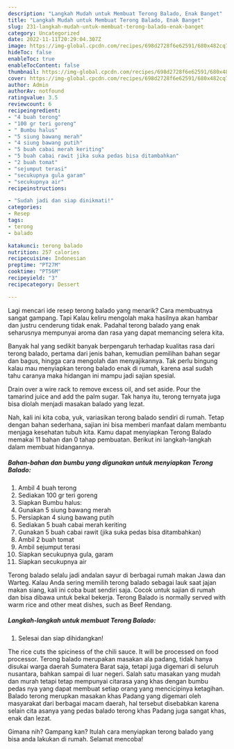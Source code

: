 ```yaml
---
description: "Langkah Mudah untuk Membuat Terong Balado, Enak Banget"
title: "Langkah Mudah untuk Membuat Terong Balado, Enak Banget"
slug: 231-langkah-mudah-untuk-membuat-terong-balado-enak-banget
category: Uncategorized
date: 2022-11-11T20:29:04.307Z
image: https://img-global.cpcdn.com/recipes/698d2728f6e62591/680x482cq70/terong-balado-foto-resep-utama.jpg
hideToc: false
enableToc: true
enableTocContent: false
thumbnail: https://img-global.cpcdn.com/recipes/698d2728f6e62591/680x482cq70/terong-balado-foto-resep-utama.jpg
cover: https://img-global.cpcdn.com/recipes/698d2728f6e62591/680x482cq70/terong-balado-foto-resep-utama.jpg
author: Admin
authorAv: notfound
ratingvalue: 3.5
reviewcount: 6
recipeingredient:
- "4 buah terong"
- "100 gr teri goreng"
- " Bumbu halus"
- "5 siung bawang merah"
- "4 siung bawang putih"
- "5 buah cabai merah keriting"
- "5 buah cabai rawit jika suka pedas bisa ditambahkan"
- "2 buah tomat"
- "sejumput terasi"
- "secukupnya gula garam"
- "secukupnya air"
recipeinstructions:

- "Sudah jadi dan siap dinikmati!"
categories:
- Resep
tags:
- terong
- balado

katakunci: terong balado 
nutrition: 257 calories
recipecuisine: Indonesian
preptime: "PT27M"
cooktime: "PT56M"
recipeyield: "3"
recipecategory: Dessert

---
```



Lagi mencari ide resep terong balado yang menarik? Cara membuatnya sangat gampang. Tapi Kalau keliru mengolah maka hasilnya akan hambar dan justru cenderung tidak enak. Padahal terong balado yang enak seharusnya mempunyai aroma dan rasa yang dapat memancing selera kita.


Banyak hal yang sedikit banyak berpengaruh terhadap kualitas rasa dari terong balado, pertama dari jenis bahan, kemudian pemilihan bahan segar dan bagus, hingga cara mengolah dan menyajikannya. Tak perlu bingung kalau mau menyiapkan terong balado enak di rumah, karena asal sudah tahu caranya maka hidangan ini mampu jadi sajian spesial.

Drain over a wire rack to remove excess oil, and set aside. Pour the tamarind juice and add the palm sugar. Tak hanya itu, terong ternyata juga bisa diolah menjadi masakan balado yang lezat.


Nah, kali ini kita coba, yuk, variasikan terong balado sendiri di rumah. Tetap dengan bahan sederhana, sajian ini bisa memberi manfaat dalam membantu menjaga kesehatan tubuh kita. Kamu dapat menyiapkan Terong Balado memakai 11 bahan dan 0 tahap pembuatan. Berikut ini langkah-langkah dalam membuat hidangannya.

<!--inarticleads1-->

##### Bahan-bahan dan bumbu yang digunakan untuk menyiapkan Terong Balado:

1. Ambil 4 buah terong
1. Sediakan 100 gr teri goreng
1. Siapkan  Bumbu halus:
1. Gunakan 5 siung bawang merah
1. Persiapkan 4 siung bawang putih
1. Sediakan 5 buah cabai merah keriting
1. Gunakan 5 buah cabai rawit (jika suka pedas bisa ditambahkan)
1. Ambil 2 buah tomat
1. Ambil sejumput terasi
1. Siapkan secukupnya gula, garam
1. Siapkan secukupnya air


Terong balado selalu jadi andalan sayur di berbagai rumah makan Jawa dan Warteg. Kalau Anda sering memilih terong balado sebagai lauk saat jajan makan siang, kali ini coba buat sendiri saja. Cocok untuk sajian di rumah dan bisa dibawa untuk bekal bekerja. Terong Balado is normally served with warm rice and other meat dishes, such as Beef Rendang. 

<!--inarticleads2-->

##### Langkah-langkah untuk membuat Terong Balado:


1. Selesai dan siap dihidangkan!

The rice cuts the spiciness of the chili sauce. It will be processed on food processor. Terong balado merupakan masakan ala padang, tidak hanya disukai warga daerah Sumatera Barat saja, tetapi juga digemari di seluruh nusantara, bahkan sampai di luar negeri. Salah satu masakan yang mudah dan murah tetapi tetap mempunyai citarasa yang khas dengan bumbu pedas nya yang dapat membuat setiap orang yang mencicipinya ketagihan. Balado terong merupkan masakan khas Padang yang digemari oleh masyarakat dari berbagai macam daerah, hal tersebut disebabkan karena selain cita asanya yang pedas balado terong khas Padang juga sangat khas, enak dan lezat. 

Gimana nih? Gampang kan? Itulah cara menyiapkan terong balado yang bisa anda lakukan di rumah. Selamat mencoba!
